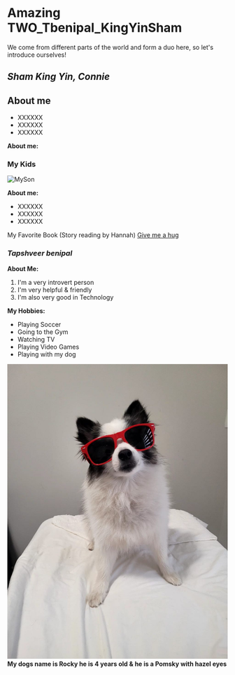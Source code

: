 # Amazing TWO_Tbenipal_KingYinSham
We come from different parts of the world and form a duo here, so let's introduce ourselves!

## ***Sham King Yin, Connie***

## **About me**
- XXXXXX
- XXXXXX
- XXXXXX

**About me:**


### My Kids
![MySon](images/Elvis.png)

**About me:**
- XXXXXX
- XXXXXX
- XXXXXX



My Favorite Book (Story reading by Hannah)
[Give me a hug](https://youtu.be/KWnIjxzZ4MU)

>

### ***Tapshveer benipal***

**About Me:**
1. I'm a very introvert person
2. I'm very helpful & friendly
3. I'm also very good in Technology

**My Hobbies:**

- Playing Soccer 
- Going to the Gym
- Watching TV
- Playing Video Games
- Playing with my dog

![Pet](images/Rocky.jpeg)
**My dogs name is Rocky he is 4 years old & he is a Pomsky with hazel eyes**
